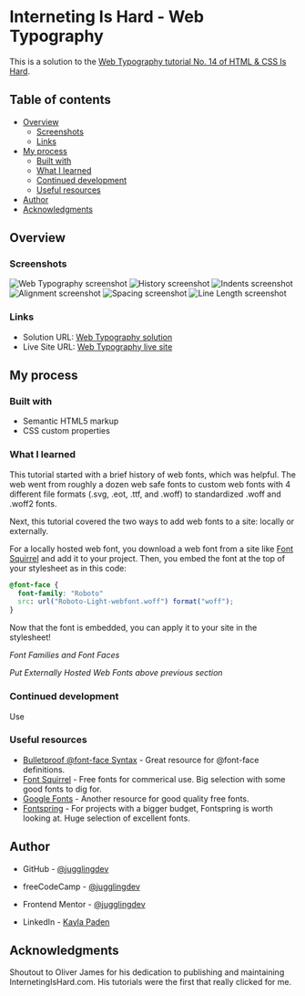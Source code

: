 # Interneting Is Hard - Web Typography

This is a solution to the [Web Typography tutorial No. 14 of HTML & CSS Is Hard](https://www.internetingishard.com/html-and-css/web-typography/).

## Table of contents

- [Overview](#overview)
  - [Screenshots](#screenshots)
  - [Links](#links)
- [My process](#my-process)
  - [Built with](#built-with)
  - [What I learned](#what-i-learned)
  - [Continued development](#continued-development)
  - [Useful resources](#useful-resources)
- [Author](#author)
- [Acknowledgments](#acknowledgments)

## Overview

### Screenshots

![Web Typography screenshot](./screenshots/web-typography.png)
![History screenshot](./screenshots/history.png)
![Indents screenshot](./screenshots/indents.png)
![Alignment screenshot](./screenshots/alignment.png)
![Spacing screenshot](./screenshots/spacing.png)
![Line Length screenshot](./screenshots/line-length.png)

### Links

- Solution URL: [Web Typography solution](https://github.com/jugglingdev/web-typography)
- Live Site URL: [Web Typography live site](https://jugglingdev.github.io/web-typography/)

## My process

### Built with

- Semantic HTML5 markup
- CSS custom properties

### What I learned

This tutorial started with a brief history of web fonts, which was helpful.  The web went from roughly a dozen web safe fonts to custom web fonts with 4 different file formats (.svg, .eot, .ttf, and .woff) to standardized .woff and .woff2 fonts.

Next, this tutorial covered the two ways to add web fonts to a site:  locally or externally.

For a locally hosted web font, you download a web font from a site like [Font Squirrel](https://www.fontsquirrel.com/) and add it to your project.  Then, you embed the font at the top of your stylesheet as in this code:

```css
@font-face {
  font-family: "Roboto"
  src: url("Roboto-Light-webfont.woff") format("woff");
}
```
Now that the font is embedded, you can apply it to your site in the stylesheet!



*Font Families and Font Faces*

*Put Externally Hosted Web Fonts above previous section*


### Continued development

Use

### Useful resources

- [Bulletproof @font-face Syntax](https://www.paulirish.com/2009/bulletproof-font-face-implementation-syntax/) - Great resource for @font-face definitions.
- [Font Squirrel](https://www.fontsquirrel.com/) - Free fonts for commerical use.  Big selection with some good fonts to dig for.
- [Google Fonts](https://fonts.google.com/) - Another resource for good quality free fonts.
- [Fontspring](https://www.fontspring.com/) - For projects with a bigger budget, Fontspring is worth looking at.  Huge selection of excellent fonts.

## Author

- GitHub - [@jugglingdev](https://github.com/jugglingdev)

- freeCodeCamp - [@jugglingdev](https://www.freecodecamp.org/jugglingdev)

- Frontend Mentor - [@jugglingdev](https://www.frontendmentor.io/profile/jugglingdev)

- LinkedIn - [Kayla Paden](https://www.linkedin.com/in/kayla-marie-paden)

## Acknowledgments

Shoutout to Oliver James for his dedication to publishing and maintaining InternetingIsHard.com.  His tutorials were the first that really clicked for me.